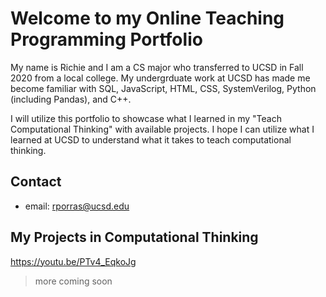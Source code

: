 # Welcome to my Online Teaching Programming Portfolio

My name is Richie and I am a CS major who transferred to UCSD in Fall 2020 from a local college. My undergrduate work at UCSD has made me become familiar with SQL, JavaScript, HTML, CSS, SystemVerilog, Python (including Pandas), and C++.

I will utilize this portfolio to showcase what I learned in my "Teach Computational Thinking" with available projects. I hope I can utilize what I learned at UCSD to understand what it takes to teach computational thinking.

## Contact

- email: rporras@ucsd.edu


## My Projects in Computational Thinking


https://youtu.be/PTv4_EqkoJg

> more coming soon 